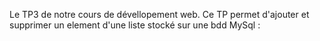 Le TP3 de notre cours de dévellopement web. Ce TP permet d'ajouter et supprimer un element d'une liste stocké sur une bdd MySql :



